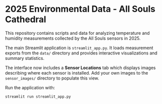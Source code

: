 # 2025 Environmental Data - All Souls Cathedral

This repository contains scripts and data for analyzing temperature and humidity measurements collected by the All Souls sensors in 2025.

The main Streamlit application is `streamlit_app.py`. It loads measurement exports from the `data/` directory and provides interactive visualizations and summary statistics.

The interface now includes a **Sensor Locations** tab which displays images describing where each sensor is installed. Add your own images to the `sensor_images/` directory to populate this view.

Run the application with:

```bash
streamlit run streamlit_app.py
```
